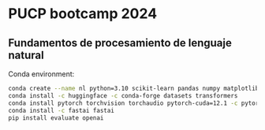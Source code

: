 # PUCP bootcamp 2024

## Fundamentos de procesamiento de lenguaje natural

Conda environment:

```bash
conda create --name nl python=3.10 scikit-learn pandas numpy matplotlib nltk python-dotenv
conda install -c huggingface -c conda-forge datasets transformers
conda install pytorch torchvision torchaudio pytorch-cuda=12.1 -c pytorch -c nvidia
conda install -c fastai fastai
pip install evaluate openai
```
